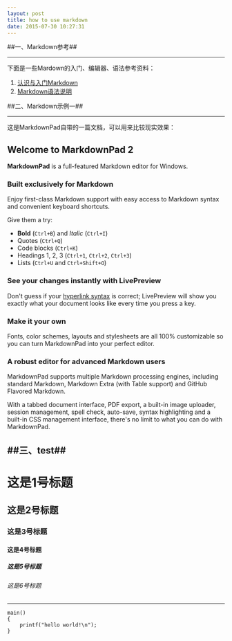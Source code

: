 ```yaml
---
layout: post
title: how to use markdown
date: 2015-07-30 10:27:31
---
```


##一、Markdown参考##
***
下面是一些Mardown的入门、编辑器、语法参考资料：

1. [认识与入门Markdown](http://sspai.com/25137)
2. [Markdown语法说明](http://wowubuntu.com/markdown)


##二、Markdown示例一##
***
这是MarkdownPad自带的一篇文档，可以用来比较现实效果：

## Welcome to MarkdownPad 2 ##

**MarkdownPad** is a full-featured Markdown editor for Windows.

### Built exclusively for Markdown ###

Enjoy first-class Markdown support with easy access to  Markdown syntax and convenient keyboard shortcuts.

Give them a try:

- **Bold** (`Ctrl+B`) and *Italic* (`Ctrl+I`)
- Quotes (`Ctrl+Q`)
- Code blocks (`Ctrl+K`)
- Headings 1, 2, 3 (`Ctrl+1`, `Ctrl+2`, `Ctrl+3`)
- Lists (`Ctrl+U` and `Ctrl+Shift+O`)

### See your changes instantly with LivePreview ###

Don't guess if your [hyperlink syntax](http://markdownpad.com) is correct; LivePreview will show you exactly what your document looks like every time you press a key.

### Make it your own ###

Fonts, color schemes, layouts and stylesheets are all 100% customizable so you can turn MarkdownPad into your perfect editor.

### A robust editor for advanced Markdown users ###

MarkdownPad supports multiple Markdown processing engines, including standard Markdown, Markdown Extra (with Table support) and GitHub Flavored Markdown.

With a tabbed document interface, PDF export, a built-in image uploader, session management, spell check, auto-save, syntax highlighting and a built-in CSS management interface, there's no limit to what you can do with MarkdownPad.

##三、test##
---

# 这是1号标题
## 这是2号标题
### 这是3号标题
#### 这是4号标题
##### 这是5号标题
###### 这是6号标题

***
	main()
	{
		printf("hello world!\n");
	}
